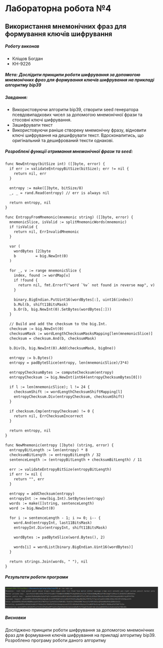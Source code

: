 # Лабораторна робота №4
## Використання мнемонічних фраз для формування ключів шифрування
##### Роботу виконав
- Кліщов Богдан
- КН-922б
##### Мета: Дослідити принципи роботи шифрування за допомогою мнемонічних фраз для формування ключів шифрування на прикладі алгоритму bip39
##### Завдання:
-	Використовуючи алгоритм bip39, створити seed генератора псевдовипадкових чисел за допомогою мнемонічної фрази та стосовні ключі шифрування.
-	Зашифрувати текст
-	Використовуючи раніше створену мнемонічну фразу, відновити ключі шифрування на дешифрувати текст. Вдосконалитись, що оригінальний та дешифрований тексти однакові.



##### Розроблені функції отримання мнемонічної фрази та seed:

    func NewEntropy(bitSize int) ([]byte, error) {
      if err := validateEntropyBitSize(bitSize); err != nil {
        return nil, err
      }

      entropy := make([]byte, bitSize/8)
      _, _ = rand.Read(entropy) // err is always nil

      return entropy, nil
    }

    func EntropyFromMnemonic(mnemonic string) ([]byte, error) {
      mnemonicSlice, isValid := splitMnemonicWords(mnemonic)
      if !isValid {
        return nil, ErrInvalidMnemonic
      }

      var (
        wordBytes [2]byte
        b         = big.NewInt(0)
      )

      for _, v := range mnemonicSlice {
        index, found := wordMap[v]
        if !found {
          return nil, fmt.Errorf("word `%v` not found in reverse map", v)
        }

        binary.BigEndian.PutUint16(wordBytes[:], uint16(index))
        b.Mul(b, shift11BitsMask)
        b.Or(b, big.NewInt(0).SetBytes(wordBytes[:]))
      }

      // Build and add the checksum to the big.Int.
      checksum := big.NewInt(0)
      checksumMask := wordLengthChecksumMasksMapping[len(mnemonicSlice)]
      checksum = checksum.And(b, checksumMask)

      b.Div(b, big.NewInt(0).Add(checksumMask, bigOne))

      entropy := b.Bytes()
      entropy = padByteSlice(entropy, len(mnemonicSlice)/3*4)

      entropyChecksumBytes := computeChecksum(entropy)
      entropyChecksum := big.NewInt(int64(entropyChecksumBytes[0]))

      if l := len(mnemonicSlice); l != 24 {
        checksumShift := wordLengthChecksumShiftMapping[l]
        entropyChecksum.Div(entropyChecksum, checksumShift)
      }

      if checksum.Cmp(entropyChecksum) != 0 {
        return nil, ErrChecksumIncorrect
      }

      return entropy, nil
    }

    func NewMnemonic(entropy []byte) (string, error) {
      entropyBitLength := len(entropy) * 8
      checksumBitLength := entropyBitLength / 32
      sentenceLength := (entropyBitLength + checksumBitLength) / 11

      err := validateEntropyBitSize(entropyBitLength)
      if err != nil {
        return "", err
      }

      entropy = addChecksum(entropy)
      entropyInt := new(big.Int).SetBytes(entropy)
      words := make([]string, sentenceLength)
      word := big.NewInt(0)

      for i := sentenceLength - 1; i >= 0; i-- {
        word.And(entropyInt, last11BitsMask)
        entropyInt.Div(entropyInt, shift11BitsMask)

        wordBytes := padByteSlice(word.Bytes(), 2)

        words[i] = wordList[binary.BigEndian.Uint16(wordBytes)]
      }

      return strings.Join(words, " "), nil
    }



##### Результати роботи програми
![results](./img/result.png "Title")

##### Висновки
Досліджено принципи роботи шифрування за допомогою мнемонічних фраз для формування ключів шифрування на прикладі алгоритму bip39. Розроблено програму роботи даного алгоритму
